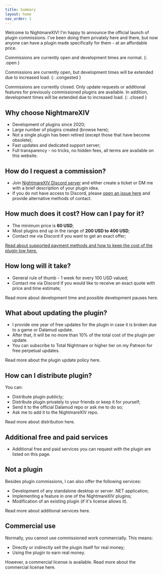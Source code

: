 ```yaml
---
title: Summary
layout: home
nav_order: 1
---
```

Welcome to NightmareXIV! I'm happy to announce the official launch of plugin commissions. I've been doing them privately here and there, but now anyone can have a plugin made specifically for them - at an affordable price. 

Commissions are currently open and development times are normal.
{: .open }

Commissions are currently open, but development times will be extended due to increased load.
{: .congested }

Commissions are currently closed. Only update requests or additional features for previously commissioned plugins are available. In addition, development times will be extended due to increased load.
{: .closed }

## Why choose NightmareXIV
- Development of plugins since 2020;
- Large number of plugins created (browse here);
- Not a single plugin has been retired (except those that have become obsolete);
- Fast updates and dedicated support server;
- Full transparency - no tricks, no hidden fees, all terms are available on this website.

## How do I request a commission?
- Join <a href="https://discord.gg/m8NRt4X8Gf" target="_blank">NightmareXIV Discord server</a> and either create a ticket or DM me with a brief description of your plugin idea.
- If you do not have access to Discord, please <a href="https://github.com/NightmareXIV/MyDalamudPlugins/issues" target="_blank">open an issue here</a> and provide alternative methods of contact.

## How much does it cost? How can I pay for it?
- The minimum price is **60 USD**;
- Most plugins end up in the range of **200 USD to 400 USD**;
- Contact me via Discord if you want to get an exact offer;

<a href="/docs/payments.html">Read about supported payment methods and how to keep the cost of the plugin low here.</a>

## How long will it take?
- General rule of thumb - 1 week for every 100 USD valued;
- Contact me via Discord if you would like to receive an exact quote with price and time estimate;

Read more about development time and possible development pauses here.

## What about updating the plugin? 
- I provide one year of free updates for the plugin in case it is broken due to a game or Dalamud update. 
- After that, it will be no more than 10% of the total cost of the plugin per update. 
- You can subscribe to Total Nightmare or higher tier on my Patreon for free perpetual updates.

Read more about the plugin update policy here.

## How can I distribute plugin?
You can:
- Distribute plugin publicly;
- Distribute plugin privately to your friends or keep it for yourself;
- Send it to the official Dalamud repo or ask me to do so;
- Ask me to add it to the NightmareXIV repo.

Read more about distribution here.

## Additional free and paid services
- Additional free and paid services you can request with the plugin are listed on this page. 

## Not a plugin
Besides plugin commissions, I can also offer the following services:
- Development of any standalone desktop or server .NET application;
- Implementing a feature in one of the NightmareXIV plugins;
- Modification of an existing plugin (if it's license allows it).

Read more about additional services here.

## Commercial use
Normally, you cannot use commissioned work commercially. This means:
- Directly or indirectly sell the plugin itself for real money;
- Using the plugin to earn real money.

However, a commercial license is available. Read more about the commercial license here.
